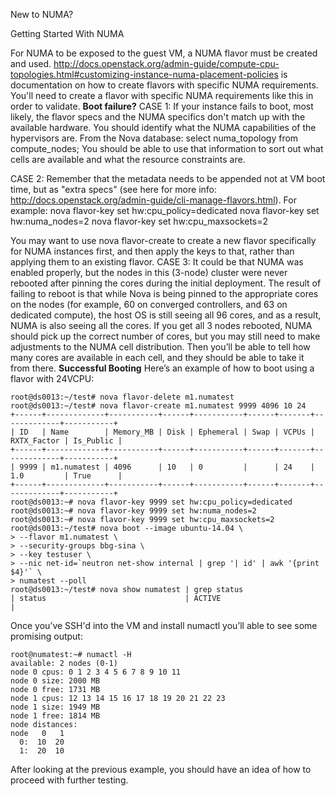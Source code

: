 New to NUMA?

Getting Started With NUMA

For NUMA to be exposed to the guest VM, a NUMA flavor must be created and used.
http://docs.openstack.org/admin-guide/compute-cpu-topologies.html#customizing-instance-numa-placement-policies is documentation on how to create flavors with specific NUMA requirements. You'll need to create a flavor with specific NUMA requirements like this in order to validate. 
**Boot failure?**
CASE 1: If your instance fails to boot, most likely, the flavor specs and the NUMA specifics don't match up with the available hardware. You should identify what the NUMA capabilities of the hypervisors are. From the Nova database: select numa_topology from compute_nodes;
You should be able to use that information to sort out what cells are available and what the resource constraints are.

CASE 2: Remember that the metadata needs to be appended not at VM boot time, but as "extra specs" (see here for more info: http://docs.openstack.org/admin-guide/cli-manage-flavors.html). 
For example:
nova flavor-key <flavor ID> set hw:cpu_policy=dedicated
nova flavor-key <flavor ID> set hw:numa_nodes=2
nova flavor-key <flavor ID> set hw:cpu_maxsockets=2

You may want to use nova flavor-create to create a new flavor specifically for NUMA instances first, and then apply the keys to that, rather than applying them to an existing flavor.
CASE 3: It could be that NUMA was enabled properly, but the nodes in this (3-node) cluster were never rebooted after pinning the cores during the initial deployment. The result of failing to reboot is that while Nova is being pinned to the appropriate cores on the nodes (for example, 60 on converged controllers, and 63 on dedicated compute), the host OS is still seeing all 96 cores, and as a result, NUMA is also seeing all the cores.
If you get all 3 nodes rebooted, NUMA should pick up the correct number of cores, but you may still need to make adjustments to the NUMA cell distribution. Then you’ll be able to tell how many cores are available in each cell, and they should be able to take it from there.
**Successful Booting**
Here’s an example of how to boot using a flavor with 24VCPU:
```
root@ds0013:~/test# nova flavor-delete m1.numatest
root@ds0013:~/test# nova flavor-create m1.numatest 9999 4096 10 24
+------+-------------+-----------+------+-----------+------+-------+-------------+-----------+
| ID   | Name        | Memory_MB | Disk | Ephemeral | Swap | VCPUs | RXTX_Factor | Is_Public |
+------+-------------+-----------+------+-----------+------+-------+-------------+-----------+
| 9999 | m1.numatest | 4096      | 10   | 0         |      | 24    | 1.0         | True      |
+------+-------------+-----------+------+-----------+------+-------+-------------+-----------+
root@ds0013:~# nova flavor-key 9999 set hw:cpu_policy=dedicated
root@ds0013:~# nova flavor-key 9999 set hw:numa_nodes=2
root@ds0013:~# nova flavor-key 9999 set hw:cpu_maxsockets=2
root@ds0013:~/test# nova boot --image ubuntu-14.04 \
> --flavor m1.numatest \
> --security-groups bbg-sina \
> --key testuser \
> --nic net-id=`neutron net-show internal | grep '| id' | awk '{print $4}'` \
> numatest --poll
root@ds0013:~/test# nova show numatest | grep status
| status                               | ACTIVE                                                   |
```
Once you’ve SSH'd into the VM and install numactl you’ll able to see some promising output:
```
root@numatest:~# numactl -H
available: 2 nodes (0-1)
node 0 cpus: 0 1 2 3 4 5 6 7 8 9 10 11
node 0 size: 2000 MB
node 0 free: 1731 MB
node 1 cpus: 12 13 14 15 16 17 18 19 20 21 22 23
node 1 size: 1949 MB
node 1 free: 1814 MB
node distances:
node   0   1
  0:  10  20
  1:  20  10
```
After looking at the previous example, you should have an idea of how to proceed with further testing.

